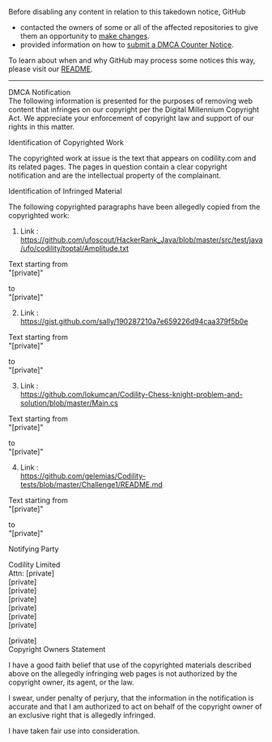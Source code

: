 Before disabling any content in relation to this takedown notice, GitHub
- contacted the owners of some or all of the affected repositories to give them an opportunity to [make changes](https://docs.github.com/en/github/site-policy/dmca-takedown-policy#a-how-does-this-actually-work).
- provided information on how to [submit a DMCA Counter Notice](https://docs.github.com/en/articles/guide-to-submitting-a-dmca-counter-notice).

To learn about when and why GitHub may process some notices this way, please visit our [README](https://github.com/github/dmca/blob/master/README.md#anatomy-of-a-takedown-notice).

---

DMCA Notification  
The following information is presented for the purposes of removing web content that infringes on our copyright per the Digital Millennium Copyright Act. We appreciate your enforcement of copyright law and support of our rights in this matter.

Identification of Copyrighted Work

The copyrighted work at issue is the text that appears on codility.com and its related pages. The pages in question contain a clear copyright notification and are the intellectual property of the complainant.

Identification of Infringed Material

The following copyrighted paragraphs have been allegedly copied from the copyrighted work:

1) Link :  
https://github.com/ufoscout/HackerRank_Java/blob/master/src/test/java/ufo/codility/toptal/Amplitude.txt

Text starting from  
"[private]"

to  
"[private]"

2) Link :  
https://gist.github.com/sally/190287210a7e659226d94caa379f5b0e

Text starting from  
"[private]"

to  
"[private]"

3) Link :  
https://github.com/lokumcan/Codility-Chess-knight-problem-and-solution/blob/master/Main.cs

Text starting from  
"[private]"

to  
"[private]"

4) Link :  
https://github.com/gelemias/Codility-tests/blob/master/Challenge1/README.md

Text starting from  
"[private]"

to  
"[private]"

Notifying Party

Codility Limited  
Attn: [private]  
[private]  
[private]  
[private]  
[private]  
[private]  
[private]  

[private]  
Copyright Owners Statement

I have a good faith belief that use of the copyrighted materials described above on the allegedly infringing web pages is not authorized by the copyright owner, its agent, or the law.

I swear, under penalty of perjury, that the information in the notification is accurate and that I am authorized to act on behalf of the copyright owner of an exclusive right that is allegedly infringed.

I have taken fair use into consideration.
